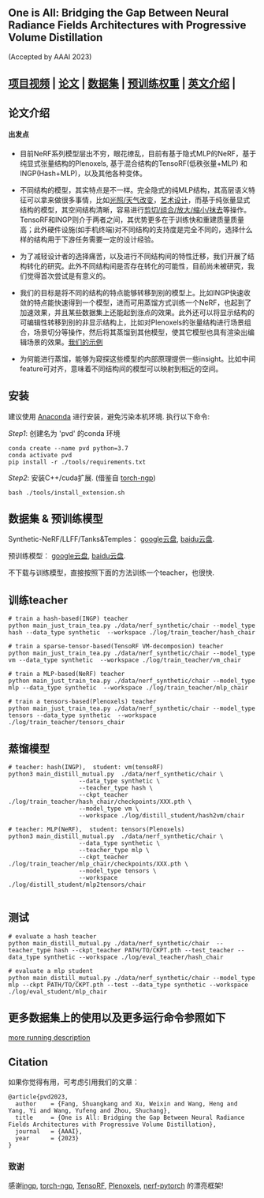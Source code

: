 ## One is All: Bridging the Gap Between Neural Radiance Fields Architectures with Progressive Volume Distillation
(Accepted by AAAI 2023)



## [项目视频](http://sk-fun.fun/PVD/) | [论文](https://arxiv.org/abs/2211.15977) | [数据集](https://drive.google.com/drive/folders/1U06KAEsW53PolLI3U8hWUhzzIH74QGaP?usp=sharing) | [预训练权重](https://drive.google.com/drive/folders/1GGJf-FTmpCJjmEn-AF_S9-HrLRkFe5Ud?usp=sharing) | [英文介绍](https://github.com/megvii-research/AAAI2023-PVD/blob/main/README.md) |

## 论文介绍
#### 出发点
- 目前NeRF系列模型层出不穷，眼花缭乱，目前有基于隐式MLP的NeRF，基于纯显式张量结构的Plenoxels, 基于混合结构的TensoRF(低秩张量+MLP) 和 INGP(Hash+MLP)，以及其他各种变体。

- 不同结构的模型，其实特点是不一样。完全隐式的纯MLP结构，其高层语义特征可以拿来做很多事情，比如[光照/天气改变](https://nerf-w.github.io/)，[艺术设计](https://pfnet-research.github.io/distilled-feature-fields/)，而基于纯张量显式结构的模型，其空间结构清晰，容易进行[剪切/组合/放大/缩小/抹去](https://github.com/ashawkey/CCNeRF)等操作。TensoRF和INGP则介于两者之间，其优势更多在于训练快和重建质量质量高；此外硬件设施(如手机终端)对不同结构的支持度是完全不同的，选择什么样的结构用于下游任务需要一定的设计经验。

- 为了减轻设计者的选择痛苦，以及进行不同结构间的特性迁移，我们开展了结构转化的研究。此外不同结构间是否存在转化的可能性，目前尚未被研究，我们觉得首次尝试是有意义的。

- 我们的目标是将不同的结构的特点能够转移到别的模型上。比如INGP快速收敛的特点能快速得到一个模型，进而可用蒸馏方式训练一个NeRF，也起到了加速效果，并且某些数据集上还能起到涨点的效果。此外还可以将显示结构的可编辑性转移到别的非显示结构上，比如对Plenoxels的张量结构进行场景组合，场景切分等操作，然后将其蒸馏到其他模型，使其它模型也具有渲染出编辑场景的效果。[我们的示例](http://sk-fun.fun/PVD/)

- 为何能进行蒸馏，能够为窥探这些模型的内部原理提供一些insight。比如中间feature可对齐，意味着不同结构间的模型可以映射到相近的空间。

## 安装
建议使用 [Anaconda](https://www.anaconda.com/) 进行安装，避免污染本机环境. 执行以下命令:

*Step1*: 创建名为 'pvd' 的conda 环境
```
conda create --name pvd python=3.7
conda activate pvd
pip install -r ./tools/requirements.txt
```
*Step2*: 安装C++/cuda扩展. (借鉴自 [torch-ngp](https://github.com/ashawkey/torch-ngp))
```
bash ./tools/install_extension.sh
```

## 数据集 & 预训练模型
Synthetic-NeRF/LLFF/Tanks&Temples： [google云盘](https://drive.google.com/drive/folders/1U06KAEsW53PolLI3U8hWUhzzIH74QGaP?usp=sharing), [baidu云盘](https://pan.baidu.com/s/1ky_TWrbUZG_MpHTBhncAKA?pwd=4h2h).

预训练模型： [google云盘](https://drive.google.com/drive/folders/1GGJf-FTmpCJjmEn-AF_S9-HrLRkFe5Ud?usp=sharing), [baidu云盘](https://pan.baidu.com/s/1LGLXwLGusX60GpAywLwosg?pwd=34k8).

不下载与训练模型，直接按照下面的方法训练一个teacher，也很快.

## 训练teacher
```
# train a hash-based(INGP) teacher
python main_just_train_tea.py ./data/nerf_synthetic/chair --model_type hash --data_type synthetic  --workspace ./log/train_teacher/hash_chair

# train a sparse-tensor-based(TensoRF VM-decomposion) teacher
python main_just_train_tea.py ./data/nerf_synthetic/chair --model_type vm --data_type synthetic  --workspace ./log/train_teacher/vm_chair

# train a MLP-based(NeRF) teacher
python main_just_train_tea.py ./data/nerf_synthetic/chair --model_type mlp --data_type synthetic  --workspace ./log/train_teacher/mlp_chair

# train a tensors-based(Plenoxels) teacher
python main_just_train_tea.py ./data/nerf_synthetic/chair --model_type tensors --data_type synthetic  --workspace ./log/train_teacher/tensors_chair

```

## 蒸馏模型
```
# teacher: hash(INGP),  student: vm(tensoRF)
python3 main_distill_mutual.py  ./data/nerf_synthetic/chair \
                    --data_type synthetic \
                    --teacher_type hash \
                    --ckpt_teacher ./log/train_teacher/hash_chair/checkpoints/XXX.pth \
                    --model_type vm \
                    --workspace ./log/distill_student/hash2vm/chair
                    
# teacher: MLP(NeRF),  student: tensors(Plenoxels)
python3 main_distill_mutual.py  ./data/nerf_synthetic/chair \
                    --data_type synthetic \
                    --teacher_type mlp \
                    --ckpt_teacher ./log/train_teacher/mlp_chair/checkpoints/XXX.pth \
                    --model_type tensors \
                    --workspace ./log/distill_student/mlp2tensors/chair
                   
```

## 测试

```
# evaluate a hash teacher
python main_distill_mutual.py ./data/nerf_synthetic/chair  --teacher_type hash --ckpt_teacher PATH/TO/CKPT.pth --test_teacher --data_type synthetic --workspace ./log/eval_teacher/hash_chair

# evaluate a mlp student
python main_distill_mutual.py ./data/nerf_synthetic/chair --model_type mlp --ckpt PATH/TO/CKPT.pth --test --data_type synthetic --workspace ./log/eval_student/mlp_chair
```

## 更多数据集上的使用以及更多运行命令参照如下
[more running description](https://github.com/megvii-research/AAAI2023-PVD/blob/main/tools/details.md)

## Citation

如果你觉得有用，可考虑引用我们的文章：
```
@article{pvd2023,
  author    = {Fang, Shuangkang and Xu, Weixin and Wang, Heng and Yang, Yi and Wang, Yufeng and Zhou, Shuchang},
  title     = {One is All: Bridging the Gap Between Neural Radiance Fields Architectures with Progressive Volume Distillation},
  journal   = {AAAI},
  year      = {2023}
}
```

### 致谢
感谢[ingp](https://github.com/NVlabs/instant-ngp),  [torch-ngp](https://github.com/ashawkey/torch-ngp), [TensoRF](https://github.com/apchenstu/TensoRF), [Plenoxels](https://github.com/sxyu/svox2), [nerf-pytorch](https://github.com/yenchenlin/nerf-pytorch)  的漂亮框架!
